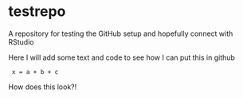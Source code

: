 # testrepo
A repository for testing the GitHub setup and hopefully connect with RStudio

Here I will add some text and code to see how I can put this in github

```{r}
 x = a + b + c
```

How does this look?!


